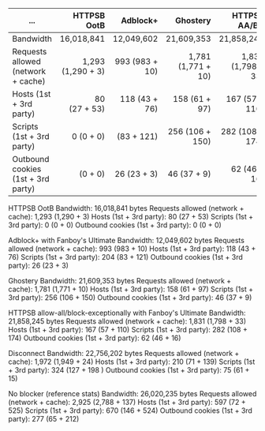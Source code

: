 ... | HTTPSB OotB | Adblock+ | Ghostery | HTTPSB AA/BX | Disconnect | No blocker
--- | ---:| ---:| ---:| ---:| ---:| ---:
Bandwidth | 16,018,841 | 12,049,602 | 21,609,353 | 21,858,245 | 22,756,202 | 26,020,235
Requests allowed (network + cache) | 1,293 (1,290 + 3) | 993 (983 + 10) | 1,781 (1,771 + 10) | 1,831 (1,798 + 33) | 1,972 (1,949 + 24) | 2,925 (2,788 + 137)
Hosts (1st + 3rd party) | 80<br>(27 + 53) | 118 (43 + 76) | 158 (61 + 97) | 167 (57 + 110) | 282 (108 + 174) | 324 (127 + 198) | 597 (72 + 525)
Scripts (1st + 3rd party) | 0 (0 + 0) | (83 + 121) | 256 (106 + 150) | 282 (108 + 174) | 324 (127 + 198 ) | 670 (146 + 524)
Outbound cookies (1st + 3rd party) | (0 + 0) | 26 (23 + 3) | 46 (37 + 9) | 62 (46 + 16) | 75 (61 + 15) | 277 (65 + 212)

HTTPSB OotB
Bandwidth: 16,018,841 bytes
Requests allowed (network + cache): 1,293 (1,290 + 3)
Hosts (1st + 3rd party): 80 (27 + 53)
Scripts (1st + 3rd party): 0 (0 + 0)
Outbound cookies (1st + 3rd party): 0 (0 + 0)

Adblock+ with Fanboy's Ultimate
Bandwidth: 12,049,602 bytes
Requests allowed (network + cache): 993 (983 + 10)
Hosts (1st + 3rd party): 118 (43 + 76)
Scripts (1st + 3rd party): 204 (83 + 121)
Outbound cookies (1st + 3rd party): 26 (23 + 3)

Ghostery
Bandwidth: 21,609,353 bytes
Requests allowed (network + cache): 1,781 (1,771 + 10)
Hosts (1st + 3rd party): 158 (61 + 97)
Scripts (1st + 3rd party): 256 (106 + 150)
Outbound cookies (1st + 3rd party): 46 (37 + 9)

HTTPSB allow-all/block-exceptionally with Fanboy's Ultimate
Bandwidth: 21,858,245 bytes
Requests allowed (network + cache): 1,831 (1,798 + 33)
Hosts (1st + 3rd party): 167 (57 + 110)
Scripts (1st + 3rd party): 282 (108 + 174)
Outbound cookies (1st + 3rd party): 62 (46 + 16)

Disconnect
Bandwidth: 22,756,202 bytes
Requests allowed (network + cache): 1,972 (1,949 + 24)
Hosts (1st + 3rd party): 210 (71 + 139)
Scripts (1st + 3rd party): 324 (127 + 198 )
Outbound cookies (1st + 3rd party): 75 (61 + 15)

No blocker (reference stats)
Bandwidth: 26,020,235 bytes
Requests allowed (network + cache): 2,925 (2,788 + 137)
Hosts (1st + 3rd party): 597 (72 + 525)
Scripts (1st + 3rd party): 670 (146 + 524)
Outbound cookies (1st + 3rd party): 277 (65 + 212)